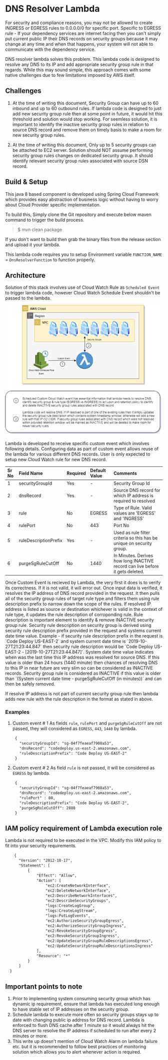 # DNS Resolver Lambda
   For security and compliance reasons, you may not be allowed to create INGRESS or EGRESS rules to 0.0.0.0/0 for specific port. Specific to EGRESS rule - If your 
   dependency services are internet facing then you can't simply put current public IP their DNS records on security groups because it may change at any time and when 
   that happens, your system will not able to communicate with the dependency service.    

   DNS resolver lambda solves this problem. This lambda code is designed to resolve any DNS to its IP and add appropriate security group rule in that regards. While this 
   may sound simple, this approach comes with some native challenges due to few limitations imposed by AWS itself.

## Challenges
1. At the time of writing this document, Security Group can have up to 60 inbound and up to 60 outbound rules. If lambda code is designed to just add new security group rule 
   then at some point in future, it would hit this threshold and solution would stop working. For seemless solution, it is important to identify the inactive security group 
   rules in relation to source DNS record and remove them on timely basis to make a room for new security group rules.
    
2. At the time of writing this document, Only up to 5 security groups can be attached to EC2 server. Solution should NOT assume performing security group rules changes on
   dedicated security group. It should identify relevant security group rules associated with source DSN record.

## Build & Setup
   This java 8 based component is developed using Spring Cloud Framework which provides easy abstraction of business logic without having to worry about Cloud Provider 
   specific implementation.
   
   To build this, Simply clone the Git repository and execute below maven command to trigger the build process.
   
   > $ mvn clean package  
   
   If you don't want to build then grab the binary files from the release section and upload it your lambda.
   
   This lambda code requires you to setup Environment variable `FUNCTION_NAME` = `DnsResolverFunction` to function properly.
   
## Architecture
  Solution of this stack involves use of Cloud Watch Rule as `Scheduled Event` to trigger lambda code, however Cloud Watch Schedule Event shouldn't be passed to the lambda. 

![GitHub Logo](docs/Architecture-Diagram-DNS-Resolver-Lambda.png)

Lambda is developed to receive specific custom event which involves following details. Configuring data as part of custom event allows reuse of the lambda for various different DNS records. User is only expected to setup new Cloud Watch rule for new DNS record.

<p align="center">
  
|  Sr No   | Field Name            | Required | Default Value | Comments
|:---------|:----------------------|:---------|:-----------|:---------------------------------------------------------------------------|
|	1      | securityGroupId       | Yes      | -          | Security Group Id                                                          |
|	2      | dnsRecord             | Yes      | -          | Source DNS record for which IP address is required to resolved             |
|	3      | rule                  | No       | EGRESS     | Type of Rule. Valid values are 'EGRESS' and 'INGRESS'                      |
|	4      | rulePort              | No       | 443        | Port No                                                                    |
|	5      | ruleDescriptionPrefix | Yes      | -          | Used as rule filter criteria so this has be unique on security group. |
|	6      | purgeSgRuleCutOff     | No       | 1440       | In Minutes. Derives how long INACTIVE record can live before it gets deleted.            |
	
</p>
Once Custom Event is recieved by Lambda, the very first it does is to verify its correctness. If it is not valid, it will error out.
Once input data is verified, it resolves the IP address of DNS record provided in the request. It then pulls all of the security group rules of target rule type and filters them using rule description prefix to narrow down the scope of the rules. If resolved IP address is listed as source or destination whichever is valid in the context of rule type, it updates the rule description of corroponding rule. 
Rule description is important element to identify & remove INACTIVE security group rule. Security rule description on security group is derived using security rule description prefix provided in the request and systems current date time value. Example - if security rule description prefix in the request is `Code Deploy US-EAST-2` and system current date time is `2019-10-27T21:23:44.847` then security rule description would be `Code Deploy US-EAST-2 - [2019-10-27T21:23:44.847]`. System date time value indicates when was the last time this IP address was resolved for source DNS. If this value is older than 24 hours (1440 minute) then chances of resolving DNS to this IP in near future are very slim so can be considered as INACTIVE records. Security group rule is considered as INACTIVE if this value is older than `(System current date time - purgeSgRuleCutOff (in minutes))` and can then be safely removed.

If resolve IP address is not part of current security group rule then lambda adds new rule with the rule description in the format as stated in above.

### Examples 
1. Custom event # 1
   As fields `rule`, `rulePort` and `purgeSgRuleCutOff` are not passed, they will considered as `EGRESS`, `443`, `1440` by lambda.
   
        {
          "securityGroupId": "sg-04f7feaeaf7908a53",
          "dnsRecord": "codedeploy.us-east-2.amazonaws.com",
          "ruleDescriptionPrefix": "Code Deploy US-EAST-2"
        }

2. Custom event # 2
   As field `rule` is not passed, it will be considered as `EGRESS` by lambda.
   
        {
          "securityGroupId": "sg-04f7feaeaf7908a53",
          "dnsRecord": "codedeploy.us-east-2.amazonaws.com",
          "rulePort" : 80,
          "ruleDescriptionPrefix": "Code Deploy US-EAST-2",
          "purgeSgRuleCutOff": 2880
        }

## IAM policy requirement of Lambda execution role
  Lambda is not required to be executed in the VPC. Modify this IAM policy to fit into your security requirements.
  
        {
          "Version": "2012-10-17",
          "Statement": [
              {
                  "Effect": "Allow",
                  "Action": [
                      "ec2:CreateNetworkInterface",
                      "ec2:DeleteNetworkInterface",
                      "ec2:DescribeNetworkInterfaces",
                      "ec2:DescribeSecurityGroups",
                      "logs:CreateLogGroup",
                      "logs:CreateLogStream",
                      "logs:PutLogEvents",
                      "ec2:AuthorizeSecurityGroupEgress",
                      "ec2:AuthorizeSecurityGroupIngress",
                      "ec2:RevokeSecurityGroupEgress",
                      "ec2:RevokeSecurityGroupIngress",
                      "ec2:UpdateSecurityGroupRuleDescriptionsEgress",
                      "ec2:UpdateSecurityGroupRuleDescriptionsIngress"                      
                  ],
                  "Resource": "*"
              }
          ]
      }

## Important points to note
1. Prior to implementing system consuming security group which has dynamic ip requirement, ensure that lambda has executed long enough to have stable set of IP addresses on the security group.
2. Schedule lambda to execute more often so security groups stays up to date with changing public ip address for DNS record. Lambda is enforced to flush DNS cache after 1 minute so it would always hit the DNS server to resolve the IP address if scheduled to run after every 2 minutes or more.
3. This write up doesn't mention of Cloud Watch Alarm on lambda failure etc. but it is recommended to follow best practices of  monitoring solution which allows you to alert whenever action is required.
